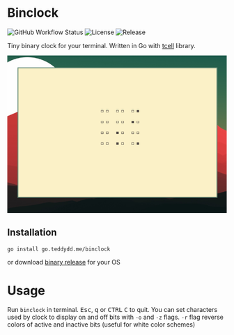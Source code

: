 # Binclock

![GitHub Workflow Status](https://img.shields.io/github/workflow/status/teddydd/binclock/Build?style=flat-square)
![License](https://img.shields.io/github/license/teddydd/binclock?style=flat-square)
![Release](https://img.shields.io/github/v/release/teddydd/binclock?style=flat-square)

Tiny binary clock for your terminal. Written in Go with [tcell] library.

![screenshot](screen.png)

## Installation

```
go install go.teddydd.me/binclock
```

or download [binary release](https://github.com/TeddyDD/binclock/releases)
for your OS

# Usage

Run `binclock` in terminal. <kbd>Esc</kbd>, <kbd>q</kbd> or <kbd>CTRL</kbd>
<kbd>C</kbd> to quit. You can set characters used by clock to display on
and off bits with `-o` and `-z` flags. `-r` flag reverse colors of active
and inactive bits (useful for white color schemes)

[tcell]: https://github.com/gdamore/tcell
